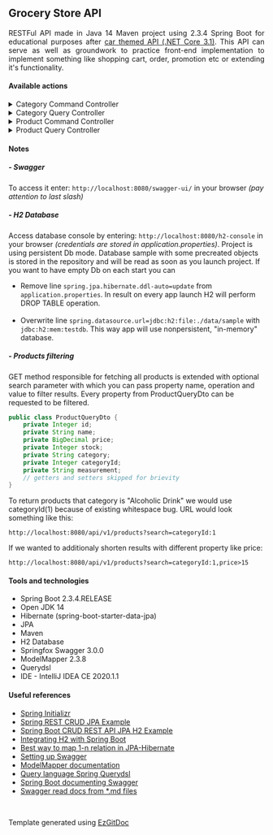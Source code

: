 <h2>Grocery Store API</h2>

<p align="justify">RESTFul API made in Java 14 Maven project using 2.3.4 Spring Boot for educational purposes after <a href="https://github.com/trolit/car-themed-API" draggable="false">car themed API (.NET Core 3.1)</a>. This API can serve as well as groundwork to practice front-end implementation to implement something like shopping cart, order, promotion etc or extending it's functionality.</p>

<h4>Available actions</h4>

<details>
    <summary>Category Command Controller</summary> 

| Sr. No. | Operation <img width=350/> | HTTP Method | Path <br/> ```/api/v1``` <img width=200/> | Status Code | Description <img width=200/> |
| :---: | :---: | :---: | :---: | :---: | :---: |
| (1) | <em>Create Category</em> | POST | ```/categories``` | 201 | New Category is created. |
| (2) | <em>Update Category</em> | PUT | ```/categories/{id}``` | 200 | Category resource is updated. |
| (3) | <em>Delete Category</em> | DELETE | ```/categories/{id}``` | 204 | Category is deleted. |
</details>

<details>
    <summary>Category Query Controller</summary> 

| Sr. No. | Operation <img width=350/> | HTTP Method | Path <br/> ```/api/v1``` <img width=200/> | Status Code | Description <img width=200/> |
| :---: | :---: | :---: | :---: | :---: | :---: |
| (1) | <em>Return Categories</em> | GET | ```/categories``` | 200 | Fetches all categories. |
| (2) | <em>Return Category</em> | GET | ```/categories/{id}``` | 200 | One category is fetched. |
</details>

<details>
    <summary>Product Command Controller</summary> 

| Sr. No. | Operation <img width=350/> | HTTP Method | Path <br/> ```/api/v1``` <img width=200/> | Status Code | Description <img width=200/> |
| :---: | :---: | :---: | :---: | :---: | :---: |
| (1) | <em>Create Product</em> | POST | ```/products``` | 201 | New Product is created. |
| (2) | <em>Update Product</em> | PUT | ```/products/{id}``` | 200 | Product is updated. |
| (3) | <em>Delete Product</em> | DELETE | ```/products/{id}``` | 204 | Product is deleted. |
| (4) | <em>Change Product's price by percentage</em> | PATCH | ```/products/{id}/price``` | 204 | Product price is updated according to given percentage. |
| (5) | <em>Update Product's stock</em> | PATCH | ```/products/{id}/stock``` | 204 | Requested Product's stock is updated. |
| (6) | <em>Update Products stocks</em> | PATCH | ```/products/order``` | 204 | Given products stocks are reduced by requested amount. |
</details>

<details>
    <summary>Product Query Controller</summary> 

| Sr. No. | Operation <img width=350/> | HTTP Method | Path <br/> ```/api/v1``` <img width=200/> | Status Code | Description <img width=200/> |
| :---: | :---: | :---: | :---: | :---: | :---: |
| (1) | <em>Return Products (can be filtered)</em> | GET | ```/products``` | 200 | Fetches all products. |
| (2) | <em>Return Product within given id</em> | GET | ```/products/{id}``` | 200 | Returns single product. |
</details>

<h4>Notes</h4>

<h5>- Swagger</h5>

To access it enter: ```http://localhost:8080/swagger-ui/``` in your browser <em>(pay attention to last slash)</em>

<h5>- H2 Database</h5>

Access database console by entering: ```http://localhost:8080/h2-console``` in your browser <em>(credentials are stored in application.properties)</em>. Project is using persistent Db mode. Database sample with some precreated objects is stored in the repository and will be read as soon as you launch project. If you want to have empty Db on each start you can <br/>
- Remove line ```spring.jpa.hibernate.ddl-auto=update``` from ```application.properties```. In result on every app launch H2 will perform DROP TABLE operation. <br/><br/>
- Overwrite line ```spring.datasource.url=jdbc:h2:file:./data/sample``` with ```jdbc:h2:mem:testdb```. This way app will use nonpersistent, "in-memory" database. 

<h5>- Products filtering</h5>

GET method responsible for fetching all products is extended with optional search parameter with which you can pass property name, operation and value to filter results. Every property from ProductQueryDto can be requested to be filtered. 

```java
public class ProductQueryDto {
    private Integer id;
    private String name;
    private BigDecimal price;
    private Integer stock;
    private String category;
    private Integer categoryId;
    private String measurement;
    // getters and setters skipped for brievity
}
```

To return products that category is "Alcoholic Drink" we would use categoryId(1) because of existing whitespace bug. URL would look something like this:

```http://localhost:8080/api/v1/products?search=categoryId:1```

If we wanted to additionaly shorten results with different property like price:

```http://localhost:8080/api/v1/products?search=categoryId:1,price>15```

<h4>Tools and technologies</h4>

- Spring Boot 2.3.4.RELEASE
- Open JDK 14
- Hibernate (spring-boot-starter-data-jpa)
- JPA
- Maven
- H2 Database
- Springfox Swagger 3.0.0
- ModelMapper 2.3.8
- Querydsl
- IDE - IntelliJ IDEA CE 2020.1.1

<h4>Useful references</h4>

- <a href="https://start.spring.io/"/>Spring Initializr</a>
- <a href="https://howtodoinjava.com/spring-rest/spring-rest-crud-jpa-example/"/>Spring REST CRUD JPA Example</a>
- <a href="https://www.javaguides.net/2019/08/spring-boot-crud-rest-api-spring-data-jpa-h2-database-example.html"/>Spring Boot CRUD REST API JPA H2 Example</a>
- <a href="https://stackabuse.com/integrating-h2-database-with-spring-boot/"/>Integrating H2 with Spring Boot</a>
- <a href="https://vladmihalcea.com/the-best-way-to-map-a-onetomany-association-with-jpa-and-hibernate/"/>Best way to map 1-n relation in JPA-Hibernate</a>
- <a href="https://www.baeldung.com/swagger-2-documentation-for-spring-rest-api"/>Setting up Swagger</a>
- <a href="http://modelmapper.org/"/>ModelMapper documentation</a>
- <a href="https://www.baeldung.com/rest-api-search-language-spring-data-querydsl"/>Query language Spring Querydsl</a>
- <a href="https://www.vojtechruzicka.com/documenting-spring-boot-rest-api-swagger-springfox/"/>Spring Boot documenting Swagger</a>
- <a href="https://stackoverflow.com/questions/58998687/swagger-read-documentation-from-properties-file"/>Swagger read docs from *.md files</a>

<br/>

Template generated using <a href="https://github.com/trolit/EzGitDoc">EzGitDoc</a>
